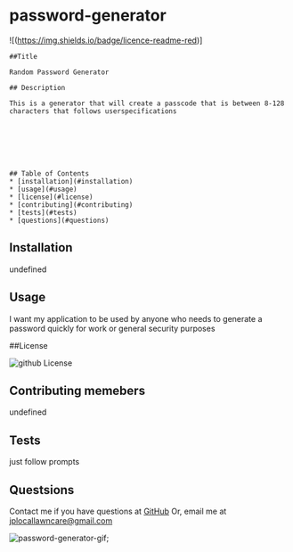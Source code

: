 # password-generator

![(https://img.shields.io/badge/licence-readme-red)]
    
    ##Title
     
    Random Password Generator

    ## Description

    This is a generator that will create a passcode that is between 8-128 characters that follows userspecifications

    

    



    ## Table of Contents
    * [installation](#installation)
    * [usage](#usage)
    * [license](#license)
    * [contributing](#contributing)
    * [tests](#tests)
    * [questions](#questions)
    

  ## Installation
  
  undefined

  ## Usage

  I want my application to be used by anyone who needs to generate a password quickly for work or general security purposes

  ##License

  ![github License](https://img.shields.io/badge/licence--red.svg)

  ## Contributing memebers
  undefined

  ## Tests
  just follow prompts

  ## Questsions

  Contact me if you have questions at [GitHub](hittp:github.com/EASYMAK777) Or, email me at jplocallawncare@gmail.com

  ![password-generator-gif](./img/password-generator.gif);
    